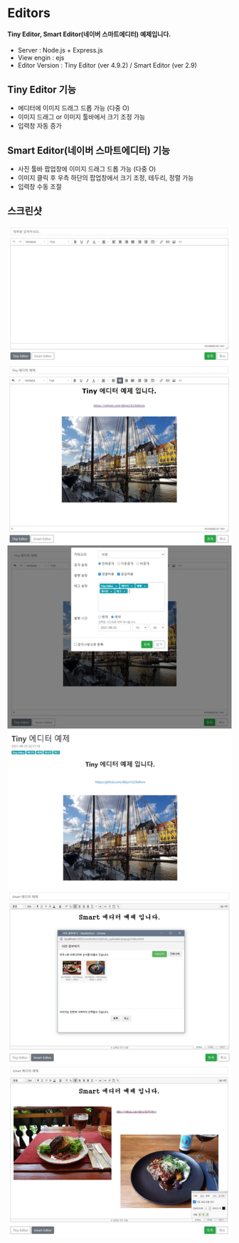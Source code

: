 # Editors

#### Tiny Editor, Smart Editor(네이버 스마트에디터) 예제입니다.
- Server : Node.js + Express.js
- View engin : ejs
- Editor Version : Tiny Editor (ver 4.9.2) / Smart Editor (ver 2.9)

## Tiny Editor 기능
- 에디터에 이미지 드래그 드롭 가능 (다중 O)
- 이미지 드래그 or 이미지 툴바에서 크기 조정 가능
- 입력창 자동 증가

## Smart Editor(네이버 스마트에디터) 기능
- 사진 툴바 팝업창에 이미지 드래그 드롭 가능 (다중 O)
- 이미지 클릭 후 우측 하단의 팝업창에서 크기 조정, 테두리, 정렬 가능
- 입력창 수동 조절

## 스크린샷
![tiny editor](./tiny_editor_1.JPG)
![tiny editor](./tiny_editor_2.JPG)
![editor write](./editor_write.JPG)
![editor view](./editor_view.JPG)
![smart editor](./smart_editor_1.JPG)
![smart editor](./smart_editor_2.JPG)
